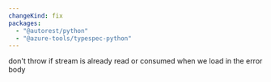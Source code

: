 ```yaml
---
changeKind: fix
packages:
  - "@autorest/python"
  - "@azure-tools/typespec-python"
---
```


don't throw if stream is already read or consumed when we load in the error body